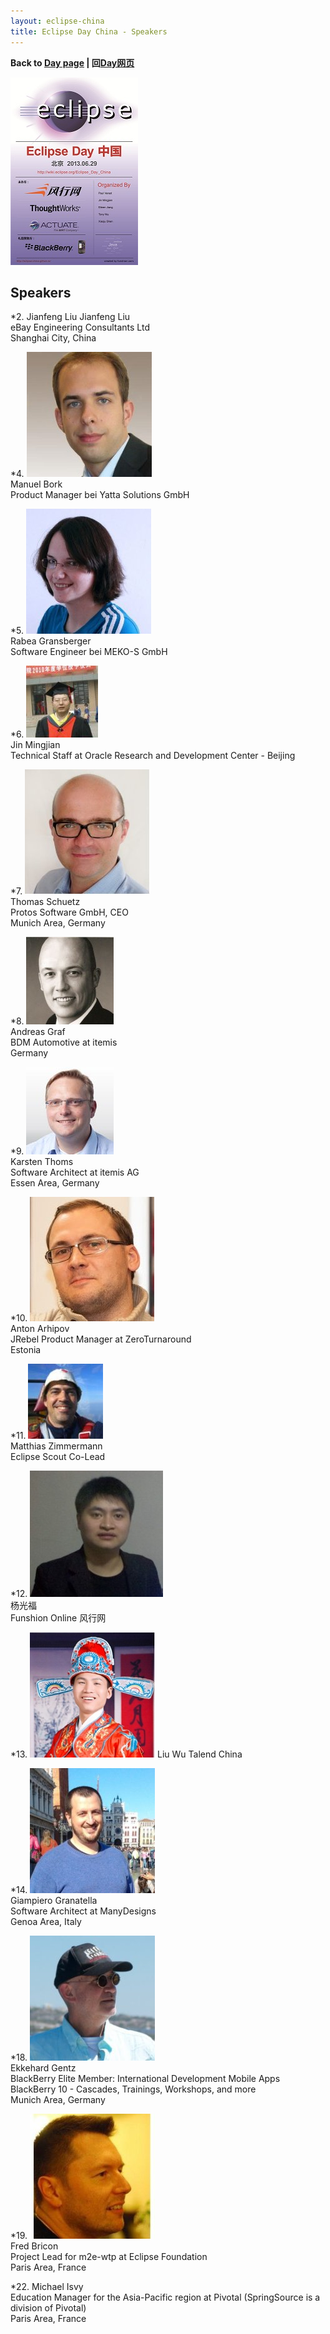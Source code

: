 ```yaml
---
layout: eclipse-china
title: Eclipse Day China - Speakers
---
```


<p><b>Back to <a href="/Day/">Day page</a> | 回<a href="/Day/">Day网页</a></b></p>

![Eclipse-4-tiny-6.png](../Poster/Eclipse-4-tiny-6.png)

## Speakers

*2. Jianfeng Liu
Jianfeng Liu  
eBay Engineering Consultants Ltd  
Shanghai City, China  

*4. ![Manuel Bork](Manuel_Bork_195fb44.jpg)  
Manuel Bork  
Product Manager bei Yatta Solutions GmbH  

*5. ![Rabea Gransberger](Rabea_Gransberger_089d8f1.jpg)  
Rabea Gransberger  
Software Engineer bei MEKO-S GmbH  

*6. ![Jin Mingjian](Jin_Mingjian_0526152.jpg)  
Jin Mingjian  
Technical Staff at Oracle Research and Development Center - Beijing  

*7. ![Thomas Schuetz](Thomas_Schuetz_2a62241.jpg)  
Thomas Schuetz  
Protos Software GmbH, CEO  
Munich Area, Germany  

*8. ![Andreas Graf](Andreas_Graf_279028b.jpg)  
Andreas Graf  
BDM Automotive at itemis  
Germany  

*9. ![Karsten Thoms](Karsten_Thoms_29d21c5.jpg)  
Karsten Thoms  
Software Architect at itemis AG  
Essen Area, Germany  

*10. ![](Anton_Arhipov_1015009.jpg)  
Anton Arhipov    
JRebel Product Manager at ZeroTurnaround    
Estonia  

*11. ![Matthias Zimmermann](Matthias_Zimmermann_34e0689.jpg)    
Matthias Zimmermann  
Eclipse Scout Co-Lead  

*12. ![杨光福](psu_200x200.jpg)    
杨光福  
Funshion Online 风行网  

*13. ![Liu_Wu.jpg](Liu_Wu_200x200.jpg)
Liu Wu
Talend China

*14. ![Giampiero Granatella](Giampiero_Granatella_0e59597.jpg)  
Giampiero Granatella  
Software Architect at ManyDesigns  
Genoa Area, Italy  

*18. ![Ekkehard Gentz](Ekkehard_Gentz_0da6e10.jpg)  
Ekkehard Gentz  
BlackBerry Elite Member: International Development Mobile Apps BlackBerry 10 - Cascades, Trainings, Workshops, and more  
Munich Area, Germany  

*19. ![Fred Bricon](Fred_Bricon_316e5f5.jpg)  
Fred Bricon  
Project Lead for m2e-wtp at Eclipse Foundation  
Paris Area, France  


*22. Michael Isvy  
Education Manager for the Asia-Pacific region at Pivotal (SpringSource is a division of Pivotal)  
Paris Area, France  






